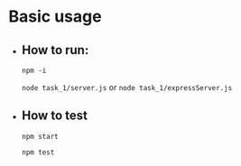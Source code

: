 # **Basic usage**

* ## How to run:
    `npm -i`

    `node task_1/server.js` or `node task_1/expressServer.js`
* ## How to test
    `npm start`

    `npm test`